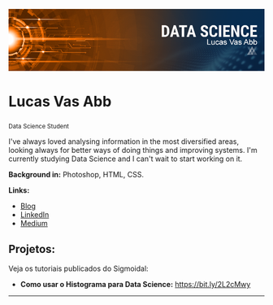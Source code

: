 <p align="center">
  <img src="Banner Data Science.png" >
</p>

# Lucas Vas Abb
<sub>Data Science Student</sub>

I've always loved analysing information in the most diversified areas, looking always for better ways of doing things and improving systems. I'm currently studying Data Science and I can't wait to start working on it.

**Background in:** Photoshop, HTML, CSS.

**Links:**
* [Blog]()
* [LinkedIn]()
* [Medium]()


## Projetos:
Veja os tutoriais publicados do Sigmoidal:

* **Como usar o Histograma para Data Science:** https://bit.ly/2L2cMwy


---



